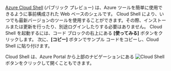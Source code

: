 [Azure Cloud Shell](https://docs.microsoft.com/azure/cloud-shell/quickstart) (パブリック プレビュー) は、Azure ツールを簡単に使用できるように事前構成された Web ベースのシェルです。 Cloud Shell により、いつでも最新バージョンのツールを使用することができます。その際、インストールまたは更新を行ったり、別途ログインしたりする必要はありません。 Cloud Shell を起動するには、コード ブロックの右上にある **[使ってみる]** ボタンをクリックします。 次に、**[コピー]** ボタンでサンプル コードをコピーし、Cloud Shell に貼り付けます。

Cloud Shell は、Azure Portal から上部のナビゲーションにある  ![Cloud Shell](../media/cloud-shell-try-it/cs-button.png) ボタンをクリックして開くこともできます。





